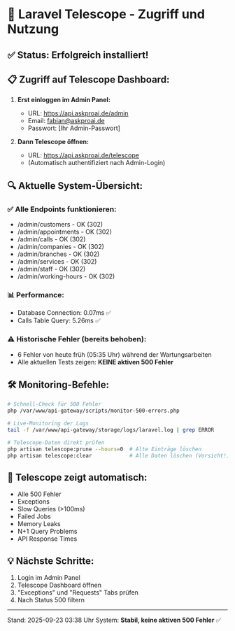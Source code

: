 # 🔭 Laravel Telescope - Zugriff und Nutzung

## ✅ Status: Erfolgreich installiert!

## 📋 Zugriff auf Telescope Dashboard:

1. **Erst einloggen im Admin Panel:**
   - URL: https://api.askproai.de/admin
   - Email: fabian@askproai.de
   - Passwort: [Ihr Admin-Passwort]

2. **Dann Telescope öffnen:**
   - URL: https://api.askproai.de/telescope
   - (Automatisch authentifiziert nach Admin-Login)

## 🔍 Aktuelle System-Übersicht:

### ✅ Alle Endpoints funktionieren:
- /admin/customers - OK (302)
- /admin/appointments - OK (302)
- /admin/calls - OK (302)
- /admin/companies - OK (302)
- /admin/branches - OK (302)
- /admin/services - OK (302)
- /admin/staff - OK (302)
- /admin/working-hours - OK (302)

### 📊 Performance:
- Database Connection: 0.07ms ✅
- Calls Table Query: 5.26ms ✅

### ⚠️ Historische Fehler (bereits behoben):
- 6 Fehler von heute früh (05:35 Uhr) während der Wartungsarbeiten
- Alle aktuellen Tests zeigen: **KEINE aktiven 500 Fehler**

## 🛠️ Monitoring-Befehle:

```bash
# Schnell-Check für 500 Fehler
php /var/www/api-gateway/scripts/monitor-500-errors.php

# Live-Monitoring der Logs
tail -f /var/www/api-gateway/storage/logs/laravel.log | grep ERROR

# Telescope-Daten direkt prüfen
php artisan telescope:prune --hours=0  # Alte Einträge löschen
php artisan telescope:clear            # Alle Daten löschen (Vorsicht!)
```

## 🔔 Telescope zeigt automatisch:
- Alle 500 Fehler
- Exceptions
- Slow Queries (>100ms)
- Failed Jobs
- Memory Leaks
- N+1 Query Problems
- API Response Times

## 💡 Nächste Schritte:
1. Login im Admin Panel
2. Telescope Dashboard öffnen
3. "Exceptions" und "Requests" Tabs prüfen
4. Nach Status 500 filtern

---
Stand: 2025-09-23 03:38 Uhr
System: **Stabil, keine aktiven 500 Fehler** ✅